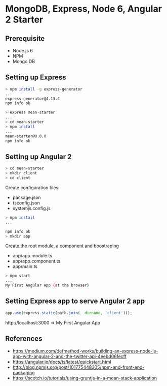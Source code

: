 # MongoDB, Express, Node 6, Angular 2 Starter

## Prerequisite

* Node.js 6
* NPM
* Mongo DB

## Setting up Express

```bash
> npm install -g express-generator
...
express-generator@4.13.4
npm info ok

> express mean-starter
...
> cd mean-starter
> npm install
...
mean-starter@0.0.0
npm info ok
```

## Setting up Angular 2

```bash
> cd mean-starter
> mkdir client
> cd client
```

Create configuration files:

- package.json
- tsconfig.json
- systemjs.config.js

```bash
> npm install
...

npm info ok
> mkdir app
```

Create the root module, a component and boostraping

- app/app.module.ts
- app/app.component.ts
- app/main.ts

```bash
> npm start
...
My First Angular App (at the browser)
```


## Setting Express app to serve Angular 2 app

```javascript
app.use(express.static(path.join(__dirname, 'client')));
```

http://localhost:3000 => My First Angular App


## References

* https://medium.com/defmethod-works/building-an-express-node-js-app-with-angular-2-and-the-twitter-api-4eebd06fecff
* https://angular.io/docs/ts/latest/quickstart.html
* http://blog.npmjs.org/post/101775448305/npm-and-front-end-packaging
* https://scotch.io/tutorials/using-gruntjs-in-a-mean-stack-application